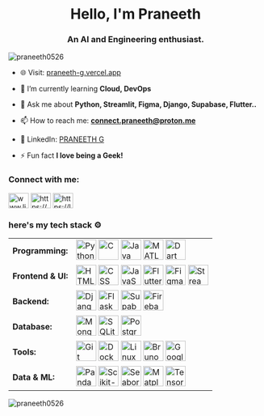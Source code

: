 <h1 align="center">Hello, I'm Praneeth</h1>
<h3 align="center">An AI and Engineering enthusiast.</h3>

<p align="left"> <img src="https://komarev.com/ghpvc/?username=praneeth0526&label=Profile%20views&color=0e75b6&style=flat" alt="praneeth0526" /> </p>

- 🌐 Visit: [praneeth-g.vercel.app](https://praneeth-g.vercel.app)

- 🌱 I’m currently learning **Cloud, DevOps**

- 💬 Ask me about **Python, Streamlit, Figma, Django, Supabase, Flutter..**

- 📫 How to reach me: **[connect.praneeth@proton.me](mailto:connect.praneeth@proton.me)**

- 📄 LinkedIn: [PRANEETH G](https://www.linkedin.com/in/praneeth-g-804372282/)

- ⚡ Fun fact **I love being a Geek!**

<h3 align="left">Connect with me:</h3>
<p align="left">
<a href="https://www.linkedin.com/in/praneeth-g-804372282/" target="blank"><img align="center" src="https://raw.githubusercontent.com/rahuldkjain/github-profile-readme-generator/master/src/images/icons/Social/linked-in-alt.svg" alt="www.linkedin.com/in/praneeth-g-804372282" height="30" width="40" /></a>
<a href="https://www.kaggle.com/praneeth26" target="blank"><img align="center" src="https://raw.githubusercontent.com/rahuldkjain/github-profile-readme-generator/master/src/images/icons/Social/kaggle.svg" alt="https://www.kaggle.com/praneeth26" height="30" width="40" /></a>
<a href="https://leetcode.com/u/ph05/" target="blank"><img align="center" src="https://raw.githubusercontent.com/rahuldkjain/github-profile-readme-generator/master/src/images/icons/Social/leet-code.svg" alt="https://leetcode.com/u/ph05/" height="30" width="40" /></a>
</p>

<h3 align="left">here's my tech stack ⚙️</h3>

<table>
  <tr>
    <td><strong>Programming:</strong></td>
    <td>
      <img src="https://go-skill-icons.vercel.app/api/icons?i=python" width="40" height="40" alt="Python"/>
      <img src="https://go-skill-icons.vercel.app/api/icons?i=c" width="40" height="40" alt="C"/>
      <img src="https://go-skill-icons.vercel.app/api/icons?i=java" width="40" height="40" alt="Java"/>
      <img src="https://go-skill-icons.vercel.app/api/icons?i=matlab" width="40" height="40" alt="MATLAB"/>
      <img src="https://go-skill-icons.vercel.app/api/icons?i=dart" width="40" height="40" alt="Dart"/>
    </td>
  </tr>

  <tr>
    <td><strong>Frontend & UI:</strong></td>
    <td>
      <img src="https://go-skill-icons.vercel.app/api/icons?i=html" width="40" height="40" alt="HTML"/>
      <img src="https://go-skill-icons.vercel.app/api/icons?i=css" width="40" height="40" alt="CSS"/>
      <img src="https://go-skill-icons.vercel.app/api/icons?i=javascript" width="40" height="40" alt="JavaScript"/>
      <img src="https://go-skill-icons.vercel.app/api/icons?i=flutter" width="40" height="40" alt="Flutter"/>
      <img src="https://go-skill-icons.vercel.app/api/icons?i=figma" width="40" height="40" alt="Figma"/>
      <img src="https://go-skill-icons.vercel.app/api/icons?i=streamlit" width="40" height="40" alt="Streamlit"/>
    </td>
  </tr>

  <tr>
    <td><strong>Backend:</strong></td>
    <td>
      <img src="https://go-skill-icons.vercel.app/api/icons?i=django" width="40" height="40" alt="Django"/>
      <img src="https://go-skill-icons.vercel.app/api/icons?i=flask" width="40" height="40" alt="Flask"/>
      <img src="https://go-skill-icons.vercel.app/api/icons?i=supabase" width="40" height="40" alt="Supabase"/>
      <img src="https://go-skill-icons.vercel.app/api/icons?i=firebase" width="40" height="40" alt="Firebase"/>
    </td>
  </tr>

  <tr>
    <td><strong>Database:</strong></td>
    <td>
      <img src="https://go-skill-icons.vercel.app/api/icons?i=mongodb" width="40" height="40" alt="MongoDB"/>
      <img src="https://go-skill-icons.vercel.app/api/icons?i=sqlite" width="40" height="40" alt="SQLite"/>
      <img src="https://go-skill-icons.vercel.app/api/icons?i=postgres" width="40" height="40" alt="PostgreSQL"/>
    </td>
  </tr>

  <tr>
    <td><strong>Tools:</strong></td>
    <td>
      <img src="https://go-skill-icons.vercel.app/api/icons?i=git" width="40" height="40" alt="Git"/>
      <img src="https://go-skill-icons.vercel.app/api/icons?i=docker" width="40" height="40" alt="Docker"/>
      <img src="https://go-skill-icons.vercel.app/api/icons?i=linux" width="40" height="40" alt="Linux"/>
      <img src="https://go-skill-icons.vercel.app/api/icons?i=bruno" width="40" height="40" alt="Bruno"/>
      <img src="https://go-skill-icons.vercel.app/api/icons?i=gcp" width="40" height="40" alt="Google Cloud"/>
    </td>
  </tr>

  <tr>
    <td><strong>Data & ML:</strong></td>
    <td>
      <img src="https://go-skill-icons.vercel.app/api/icons?i=pandas" width="40" height="40" alt="Pandas"/>
      <img src="https://go-skill-icons.vercel.app/api/icons?i=scikitlearn" width="40" height="40" alt="Scikit-learn"/>
      <img src="https://go-skill-icons.vercel.app/api/icons?i=seaborn" width="40" height="40" alt="Seaborn"/>
      <img src="https://go-skill-icons.vercel.app/api/icons?i=matplotlib" width="40" height="40" alt="Matplotlib"/>
      <img src="https://go-skill-icons.vercel.app/api/icons?i=tensorflow" width="40" height="40" alt="TensorFlow"/>
    </td>
  </tr>
</table>




 </p>

<p><img align="center" src="https://github-readme-streak-stats.herokuapp.com/?user=praneeth0526&" alt="praneeth0526" /></p>

